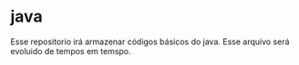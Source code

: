 # java
Esse repositorio irá armazenar códigos básicos do java.
Esse arquivo será evoluido de tempos em temspo. 
